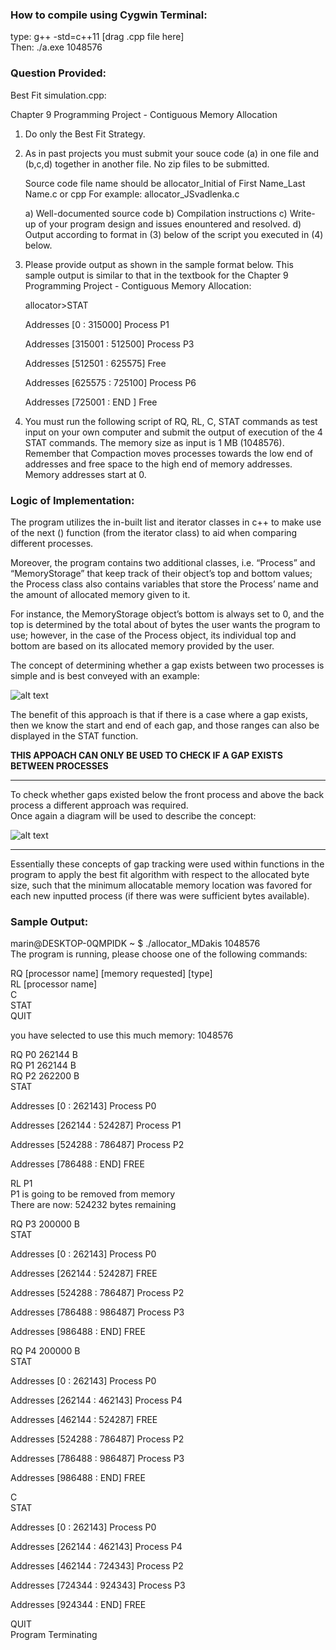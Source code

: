 ### How to compile using Cygwin Terminal:

type: g++ -std=c++11 [drag .cpp file here]   
Then: ./a.exe 1048576 


### Question Provided:

Best Fit simulation.cpp:

Chapter 9 Programming Project - Contiguous Memory Allocation 

1) Do only the Best Fit Strategy.

2) As in past projects you must submit your souce code (a) in one file and (b,c,d) together in another file.
   No zip files to be submitted. 

   Source code file name should be allocator_Initial of First Name_Last Name.c or cpp
   For example: allocator_JSvadlenka.c

   a) Well-documented source code
   b) Compilation instructions 
   c) Write-up of your program design and issues enountered and resolved.
   d) Output according to format in (3) below of the script you executed in (4) below. 
 

3) Please provide output as shown in the sample format below.  This  sample output is similar
   to that in the textbook for the Chapter 9 Programming Project - Contiguous Memory Allocation:

    allocator>STAT

    Addresses [0 : 315000] Process P1

    Addresses [315001 : 512500] Process P3

    Addresses [512501 : 625575] Free

    Addresses [625575 : 725100] Process P6

    Addresses [725001 : END ]  Free



4) You must run the following script of RQ, RL, C, STAT commands  as test input on your own computer
   and submit the output  of execution of the 4 STAT commands. The memory size as input is 1 MB (1048576).
   Remember that Compaction moves processes towards the low end of addresses and free space to the high 
   end of memory addresses. Memory addresses start at 0.
   
   
### Logic of Implementation:


The program utilizes the in-built list and iterator classes in c++ to make use of the next () function (from the iterator class) to aid when comparing different processes.  

Moreover, the program contains two additional classes, i.e. “Process” and “MemoryStorage” that keep track of their object’s top and bottom values; the Process class also contains variables that store the Process’ name and the amount of allocated memory given to it.  

For instance, the MemoryStorage object’s bottom is always set to 0, and the top is determined by the total about of bytes the user wants the program to use; however, in the case of the Process object, its individual top and bottom are based on its allocated memory provided by the user.   



The concept of determining whether a gap exists between two processes is simple and is best conveyed with an example:  

![alt text](https://github.com/MarinosDakis/Operating-Systems-CS340/blob/master/Best%20Fit%20Simulation/gap%20diagram.png)

The benefit of this approach is that if there is a case where a gap exists, then we know the start and end of each gap, and those ranges can also be displayed in the STAT function.

**THIS APPOACH CAN ONLY BE USED TO CHECK IF A GAP EXISTS BETWEEN PROCESSES**

__________________________________________________________________________________________________________________

To check whether gaps existed below the front process and above the back process a different approach was required.  
Once again a diagram will be used to describe the concept: 

![alt text](https://github.com/MarinosDakis/Operating-Systems-CS340/blob/master/Best%20Fit%20Simulation/front%20and%20back%20gap%20diagram.png)

__________________________________________________________________________________________________________________

Essentially these concepts of gap tracking were used within functions in the program to apply the best fit algorithm with respect to the allocated byte size, such that the minimum allocatable memory location was favored for each new inputted process (if there was were sufficient bytes available).  

### Sample Output: 

marin@DESKTOP-0QMPIDK ~
$ ./allocator_MDakis 1048576                                                      
The program is running, please choose one of the following commands:  

 RQ [processor name] [memory requested] [type]  
 RL [processor name]  
 C  
 STAT  
 QUIT  

you have selected to use this much memory: 1048576  

RQ P0 262144 B  
RQ P1 262144 B  
RQ P2 262200 B  
STAT  

Addresses [0 : 262143] Process P0  

Addresses [262144 : 524287] Process P1  

Addresses [524288 : 786487] Process P2  

Addresses [786488 : END] FREE  

RL P1  
P1 is going to be removed from memory  
There are now: 524232 bytes remaining  

RQ P3 200000 B  
STAT  

Addresses [0 : 262143] Process P0  

Addresses [262144 : 524287] FREE  

Addresses [524288 : 786487] Process P2  

Addresses [786488 : 986487] Process P3  

Addresses [986488 : END] FREE  

RQ P4 200000 B  
STAT  

Addresses [0 : 262143] Process P0  

Addresses [262144 : 462143] Process P4  

Addresses [462144 : 524287] FREE  

Addresses [524288 : 786487] Process P2  

Addresses [786488 : 986487] Process P3  

Addresses [986488 : END] FREE  

C  
STAT  

Addresses [0 : 262143] Process P0  

Addresses [262144 : 462143] Process P4  

Addresses [462144 : 724343] Process P2  

Addresses [724344 : 924343] Process P3  

Addresses [924344 : END] FREE  

QUIT  
Program Terminating  



